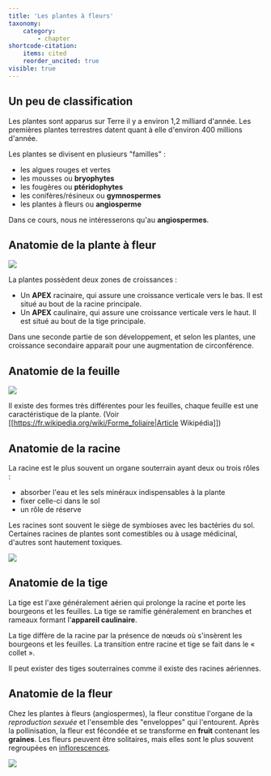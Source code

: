 ```yaml
---
title: 'Les plantes à fleurs'
taxonomy:
    category:
        - chapter
shortcode-citation:
    items: cited
    reorder_uncited: true
visible: true
---
```


## Un peu de classification

Les plantes sont apparus sur Terre il y a environ 1,2 milliard d'année. Les premières plantes terrestres datent quant à elle d'environ 400 millions d'année. 

Les plantes se divisent en plusieurs "familles" : 

* les algues rouges et vertes
* les mousses ou **bryophytes**
* les fougères ou **ptéridophytes**
* les conifères/résineux ou **gymnospermes**
* les plantes à fleurs ou **angiosperme**

Dans ce cours, nous ne intéresserons qu'au **angiospermes**. 

## Anatomie de la plante à fleur

![](http://ekladata.com/zU82hPhgeUcl-QXoUAz9pDD9eUI.jpg)

La plantes possèdent deux zones de croissances : 

* Un **APEX** racinaire, qui assure une croissance verticale vers le bas. Il est situé au bout de la racine principale. 
* Un **APEX** caulinaire, qui assure une croissance verticale vers le haut. Il est situé au bout de la tige principale. 

Dans une seconde partie de son développement, et selon les plantes, une croissance secondaire apparait pour une augmentation de circonférence. 
 
## Anatomie de la feuille

![](http://www.ac-grenoble.fr/ecoles/hg/local/cache-vignettes/L500xH411/Constitution_d_une_feuille-4f9b7.jpg)

Il existe des formes très différentes pour les feuilles, chaque feuille est une caractéristique de la plante. (Voir [[https://fr.wikipedia.org/wiki/Forme_foliaire|Article Wikipédia]])

## Anatomie de la racine

La racine est le plus souvent un organe souterrain ayant deux ou trois rôles :

* absorber l'eau et les sels minéraux indispensables à la plante
* fixer celle-ci dans le sol 
* un rôle de réserve

Les racines sont souvent le siège de symbioses avec les bactéries du sol.
Certaines racines de plantes sont comestibles ou à usage médicinal, d'autres sont hautement toxiques.

![](https://www.biologievegetale.be/img/racines.gif)

## Anatomie de la tige
La tige est l'axe généralement aérien qui prolonge la racine et porte les bourgeons et les feuilles.
La tige se ramifie généralement en branches et rameaux formant l'**appareil caulinaire**. 

La tige diffère de la racine par la présence de nœuds où s'insèrent les bourgeons et les feuilles. 
La transition entre racine et tige se fait dans le « collet ». 

Il peut exister des tiges souterraines comme il existe des racines aériennes.


## Anatomie de la fleur 


Chez les plantes à fleurs (angiospermes), la fleur constitue l'organe de la *reproduction sexuée* et l'ensemble des "enveloppes" qui l'entourent. 
Après la pollinisation, la fleur est fécondée et se transforme en **fruit** contenant les **graines**. Les fleurs peuvent être solitaires, mais elles sont le plus souvent regroupées en [inflorescences](https://fr.wikipedia.org/wiki/Inflorescence).

![](https://lululataupe.com/images/decouverte/nature/schema-d-une-fleur.png)



